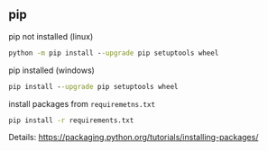 ## pip
pip not installed (linux)
```cmd
python -m pip install --upgrade pip setuptools wheel
```

pip installed (windows)
```cmd
pip install --upgrade pip setuptools wheel
```

install packages from `requiremetns.txt`
```cmd
pip install -r requirements.txt
```

Details: https://packaging.python.org/tutorials/installing-packages/
